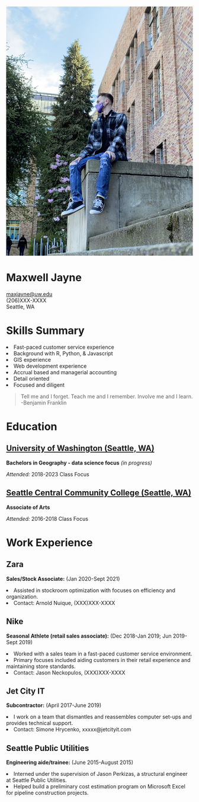 ![Image of Max Jayne](MEimg.jpg)

# Maxwell Jayne

maxjayne@uw.edu<br/>
(206)XXX-XXXX<br/>
Seattle, WA

# Skills Summary
 
<li>Fast-paced customer service experience
<li>Background with R, Python, & Javascript
<li>GIS experience
<li>Web development experience
<li>Accrual based and managerial accounting
<li>Detail oriented
<li>Focused and diligent 
<br/>

>Tell me and I forget. Teach me and I remember. Involve me and I learn.
>-Benjamin Franklin

# Education

## [University of Washington (Seattle, WA)](http://www.washington.edu/)

**Bachelors in Geography - data science focus** *(in progress)*

*Attended:* 2018-2023
Class Focus

## [Seattle Central Community College (Seattle, WA)](https://seattlecentral.edu/)

**Associate of Arts**

*Attended:* 2016-2018
Class Focus

# Work Experience

## Zara
**Sales/Stock Associate:** (Jan 2020-Sept 2021)
<li>Assisted in stockroom optimization with focuses on efficiency and organization.
<li>Contact: Arnold Nuique, (XXX)XXX-XXXX

## Nike
**Seasonal Athlete (retail sales associate):** (Dec 2018-Jan 2019; Jun 2019-Sept 2019)
<li>Worked with a sales team in a fast-paced customer service environment.
<li>Primary focuses included aiding customers in their retail experience and maintaining store standards. 
<li>Contact: Jason Neckopulos, (XXX)XXX-XXXX

## Jet City IT
**Subcontractor:** (April 2017-June 2019)
<li>I work on a team that dismantles and reassembles computer set-ups and provides technical support.
<li>Contact: Simone Hrycenko, xxxxx@jetcityit.com

## Seattle Public Utilities
**Engineering aide/trainee:** (June 2015-August 2015)
<li>Interned under the supervision of Jason Perkizas, a structural engineer at Seattle Public Utilities.
<li>Helped build a preliminary cost estimation program on Microsoft Excel for pipeline construction projects.
